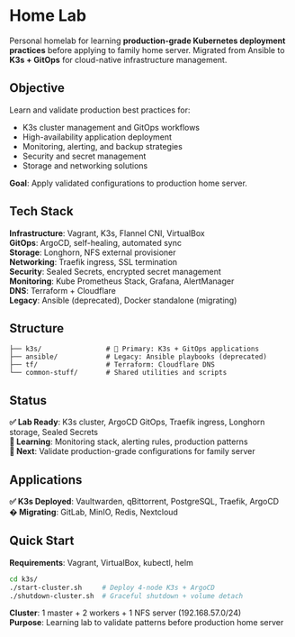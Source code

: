 # Home Lab

Personal homelab for learning **production-grade Kubernetes deployment practices** before applying to family home server. Migrated from Ansible to **K3s + GitOps** for cloud-native infrastructure management.

## Objective

Learn and validate production best practices for:
- K3s cluster management and GitOps workflows
- High-availability application deployment
- Monitoring, alerting, and backup strategies
- Security and secret management
- Storage and networking solutions

**Goal**: Apply validated configurations to production home server.

## Tech Stack

**Infrastructure**: Vagrant, K3s, Flannel CNI, VirtualBox  
**GitOps**: ArgoCD, self-healing, automated sync  
**Storage**: Longhorn, NFS external provisioner  
**Networking**: Traefik ingress, SSL termination  
**Security**: Sealed Secrets, encrypted secret management  
**Monitoring**: Kube Prometheus Stack, Grafana, AlertManager  
**DNS**: Terraform + Cloudflare  
**Legacy**: Ansible (deprecated), Docker standalone (migrating)

## Structure

```
├── k3s/                # 🚀 Primary: K3s + GitOps applications
├── ansible/            # Legacy: Ansible playbooks (deprecated)
├── tf/                 # Terraform: Cloudflare DNS
└── common-stuff/       # Shared utilities and scripts
```

## Status

**✅ Lab Ready**: K3s cluster, ArgoCD GitOps, Traefik ingress, Longhorn storage, Sealed Secrets  
**🚧 Learning**: Monitoring stack, alerting rules, production patterns  
**🎯 Next**: Validate production-grade configurations for family server

## Applications

**✅ K3s Deployed**: Vaultwarden, qBittorrent, PostgreSQL, Traefik, ArgoCD  
**� Migrating**: GitLab, MinIO, Redis, Nextcloud

## Quick Start

**Requirements**: Vagrant, VirtualBox, kubectl, helm

```bash
cd k3s/
./start-cluster.sh     # Deploy 4-node K3s + ArgoCD
./shutdown-cluster.sh  # Graceful shutdown + volume detach
```

**Cluster**: 1 master + 2 workers + 1 NFS server (192.168.57.0/24)  
**Purpose**: Learning lab to validate patterns before production home server